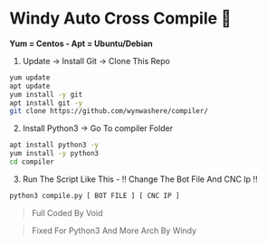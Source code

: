 # Windy Auto Cross Compile 🚀

**Yum = Centos - Apt = Ubuntu/Debian**

1. Update -> Install Git -> Clone This Repo
```bash
yum update
apt update
yum install -y git
apt install git -y
git clone https://github.com/wynwashere/compiler/
```


2. Install Python3 -> Go To compiler Folder
```bash
apt install python3 -y
yum install -y python3
cd compiler
```

3. Run The Script Like This - !! Change The Bot File And CNC Ip !!

```bash
python3 compile.py [ BOT FILE ] [ CNC IP ]
```

> Full Coded By Void

> Fixed For Python3 And More Arch By Windy
